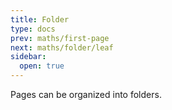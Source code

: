 ```yaml
---
title: Folder
type: docs
prev: maths/first-page
next: maths/folder/leaf
sidebar:
  open: true
---
```


Pages can be organized into folders.
